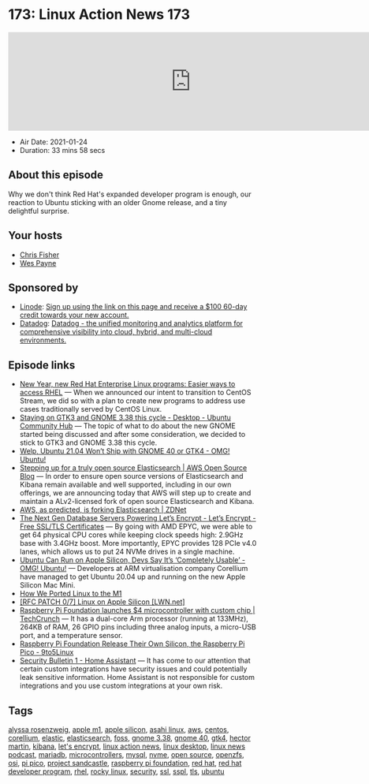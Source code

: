 # 173: Linux Action News 173

<iframe src="https://player.fireside.fm/v2/DAcK9LdX+4CVTWEMh?theme=dark" width="740" height="200" frameborder="0" scrolling="no"></iframe>

* Air Date: 2021-01-24
* Duration: 33 mins 58 secs

## About this episode

Why we don't think Red Hat's expanded developer program is enough, our reaction to Ubuntu sticking with an older Gnome release, and a tiny delightful surprise.

## Your hosts
* [Chris Fisher](https://linuxactionnews.com/hosts/chris)
* [Wes Payne](https://linuxactionnews.com/hosts/wes)

## Sponsored by

  * [Linode](http://linode.com/lan): [Sign up using the link on this page and receive a $100 60-day credit towards your new account. ](http://linode.com/lan)
  * [Datadog](http://datadog.com/linuxactionnews): [ Datadog - the unified monitoring and analytics platform for comprehensive visibility into cloud, hybrid, and multi-cloud environments.](http://datadog.com/linuxactionnews)



## Episode links

  * [New Year, new Red Hat Enterprise Linux programs: Easier ways to access RHEL](https://www.redhat.com/en/blog/new-year-new-red-hat-enterprise-linux-programs-easier-ways-access-rhel "New Year, new Red Hat Enterprise Linux programs: Easier ways to access RHEL") — When we announced our intent to transition to CentOS Stream, we did so with a plan to create new programs to address use cases traditionally served by CentOS Linux. 
  * [Staying on GTK3 and GNOME 3.38 this cycle - Desktop - Ubuntu Community Hub](https://discourse.ubuntu.com/t/staying-on-gtk3-and-gnome-3-38-this-cycle/20466 "Staying on GTK3 and GNOME 3.38 this cycle - Desktop - Ubuntu Community Hub") — The topic of what to do about the new GNOME started being discussed and after some consideration, we decided to stick to GTK3 and GNOME 3.38 this cycle. 
  * [Welp, Ubuntu 21.04 Won’t Ship with GNOME 40 or GTK4 - OMG! Ubuntu!](https://www.omgubuntu.co.uk/2021/01/why-ubuntu-21-04-wont-include-gnome-40-or-gtk4 "Welp, Ubuntu 21.04 Won’t Ship with GNOME 40 or GTK4 - OMG! Ubuntu!")
  * [Stepping up for a truly open source Elasticsearch | AWS Open Source Blog](https://aws.amazon.com/blogs/opensource/stepping-up-for-a-truly-open-source-elasticsearch/ "Stepping up for a truly open source Elasticsearch | AWS Open Source Blog") — In order to ensure open source versions of Elasticsearch and Kibana remain available and well supported, including in our own offerings, we are announcing today that AWS will step up to create and maintain a ALv2-licensed fork of open source Elasticsearch and Kibana.
  * [AWS, as predicted, is forking Elasticsearch | ZDNet](https://www.zdnet.com/article/aws-as-predicted-is-forking-elasticsearch/ "AWS, as predicted, is forking Elasticsearch | ZDNet")
  * [The Next Gen Database Servers Powering Let’s Encrypt - Let’s Encrypt - Free SSL/TLS Certificates](https://letsencrypt.org/2021/01/21/next-gen-database-servers.html "The Next Gen Database Servers Powering Let’s Encrypt - Let’s Encrypt - Free SSL/TLS Certificates") — By going with AMD EPYC, we were able to get 64 physical CPU cores while keeping clock speeds high: 2.9GHz base with 3.4GHz boost. More importantly, EPYC provides 128 PCIe v4.0 lanes, which allows us to put 24 NVMe drives in a single machine.
  * [Ubuntu Can Run on Apple Silicon, Devs Say It’s ‘Completely Usable’ - OMG! Ubuntu!](https://www.omgubuntu.co.uk/2021/01/see-ubuntu-running-on-apple-m1-mac-mini "Ubuntu Can Run on Apple Silicon, Devs Say It’s ‘Completely Usable’ - OMG! Ubuntu!") — Developers at ARM virtualisation company Corellium have managed to get Ubuntu 20.04 up and running on the new Apple Silicon Mac Mini. 
  * [How We Ported Linux to the M1](https://corellium.com/blog/linux-m1 "How We Ported Linux to the M1")
  * [[RFC PATCH 0/7] Linux on Apple Silicon [LWN.net]](https://lwn.net/ml/linux-kernel/20210120132717.395873-1-mohamed.mediouni@caramail.com/ "\[RFC PATCH 0/7\] Linux on Apple Silicon \[LWN.net\]")
  * [Raspberry Pi Foundation launches $4 microcontroller with custom chip | TechCrunch](https://techcrunch.com/2021/01/21/raspberry-pi-foundation-launches-4-microcontroller-with-custom-chip/ "Raspberry Pi Foundation launches $4 microcontroller with custom chip | TechCrunch") — It has a dual-core Arm processor (running at 133MHz), 264KB of RAM, 26 GPIO pins including three analog inputs, a micro-USB port, and a temperature sensor.
  * [Raspberry Pi Foundation Release Their Own Silicon, the Raspberry Pi Pico - 9to5Linux](https://9to5linux.com/raspberry-foundation-release-their-own-silicon-the-raspberry-pi-pico "Raspberry Pi Foundation Release Their Own Silicon, the Raspberry Pi Pico - 9to5Linux")
  * [Security Bulletin 1 - Home Assistant](https://www.home-assistant.io/blog/2021/01/14/security-bulletin/ "Security Bulletin 1 - Home Assistant") — It has come to our attention that certain custom integrations have security issues and could potentially leak sensitive information. Home Assistant is not responsible for custom integrations and you use custom integrations at your own risk.



## Tags

[alyssa rosenzweig](https://linuxactionnews.com/tags/alyssa%20rosenzweig), [apple m1](https://linuxactionnews.com/tags/apple%20m1), [apple silicon](https://linuxactionnews.com/tags/apple%20silicon), [asahi linux](https://linuxactionnews.com/tags/asahi%20linux), [aws](https://linuxactionnews.com/tags/aws), [centos](https://linuxactionnews.com/tags/centos), [corellium](https://linuxactionnews.com/tags/corellium), [elastic](https://linuxactionnews.com/tags/elastic), [elasticsearch](https://linuxactionnews.com/tags/elasticsearch), [foss](https://linuxactionnews.com/tags/foss), [gnome 3.38](https://linuxactionnews.com/tags/gnome%203.38), [gnome 40](https://linuxactionnews.com/tags/gnome%2040), [gtk4](https://linuxactionnews.com/tags/gtk4), [hector martin](https://linuxactionnews.com/tags/hector%20martin), [kibana](https://linuxactionnews.com/tags/kibana), [let's encrypt](https://linuxactionnews.com/tags/let's%20encrypt), [linux action news](https://linuxactionnews.com/tags/linux%20action%20news), [linux desktop](https://linuxactionnews.com/tags/linux%20desktop), [linux news podcast](https://linuxactionnews.com/tags/linux%20news%20podcast), [mariadb](https://linuxactionnews.com/tags/mariadb), [microcontrollers](https://linuxactionnews.com/tags/microcontrollers), [mysql](https://linuxactionnews.com/tags/mysql), [nvme](https://linuxactionnews.com/tags/nvme), [open source](https://linuxactionnews.com/tags/open%20source), [openzfs](https://linuxactionnews.com/tags/openzfs), [osi](https://linuxactionnews.com/tags/osi), [pi pico](https://linuxactionnews.com/tags/pi%20pico), [project sandcastle](https://linuxactionnews.com/tags/project%20sandcastle), [raspberry pi foundation](https://linuxactionnews.com/tags/raspberry%20pi%20foundation), [red hat](https://linuxactionnews.com/tags/red%20hat), [red hat developer program](https://linuxactionnews.com/tags/red%20hat%20developer%20program), [rhel](https://linuxactionnews.com/tags/rhel), [rocky linux](https://linuxactionnews.com/tags/rocky%20linux), [security](https://linuxactionnews.com/tags/security), [ssl](https://linuxactionnews.com/tags/ssl), [sspl](https://linuxactionnews.com/tags/sspl), [tls](https://linuxactionnews.com/tags/tls), [ubuntu](https://linuxactionnews.com/tags/ubuntu)